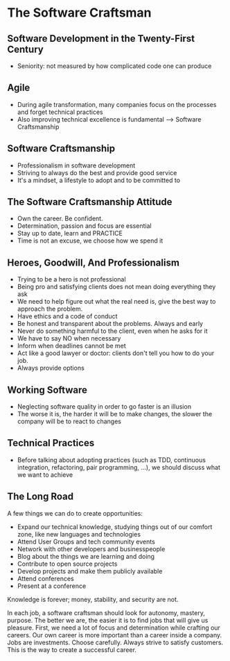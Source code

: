 # The Software Craftsman

## Software Development in the Twenty-First Century
- Seniority: not measured by how complicated code one can produce

## Agile
- During agile transformation, many companies focus on the processes and forget technical practices
- Also improving technical excellence is fundamental
--> Software Craftsmanship

## Software Craftsmanship
- Professionalism in software development
- Striving to always do the best and provide good service
- It's a mindset, a lifestyle to adopt and to be committed to

## The Software Craftsmanship Attitude
- Own the career. Be confident.
- Determination, passion and focus are essential
- Stay up to date, learn and PRACTICE
- Time is not an excuse, we choose how we spend it

## Heroes, Goodwill, And Professionalism
- Trying to be a hero is not professional
- Being pro and satisfying clients does not mean doing everything they ask
- We need to help figure out what the real need is, give the best way to approach the problem. 
- Have ethics and a code of conduct
- Be honest and transparent about the problems. Always and early
- Never do something harmful to the client, even when he asks for it
- We have to say NO when necessary
- Inform when deadlines cannot be met
- Act like a good lawyer or doctor: clients don't tell you how to do your job.
- Always provide options

## Working Software
- Neglecting software quality in order to go faster is an illusion
- The worse it is, the harder it will be to make changes, the slower the company will be to react to changes

## Technical Practices
- Before talking about adopting practices (such as TDD, continuous integration, refactoring, pair programming, ...), we should discuss what we want to achieve

## The Long Road
A few things we can do to create opportunities:
- Expand our technical knowledge, studying things out of our comfort zone, like new languages and technologies
- Attend User Groups and tech community events
- Network with other developers and businesspeople
- Blog about the things we are learning and doing
- Contribute to open source projects
- Develop projects and make them publicly available
- Attend conferences
- Present at a conference

Knowledge is forever; money, stability, and security are not.

In each job, a software craftsman should look for autonomy, mastery, purpose.
The better we are, the easier it is to find jobs that will give us pleasure.
First, we need a lot of focus and determination while crafting our careers.
Our own career is more important than a career inside a company. Jobs are investments. Choose carefully. Always strive to satisfy customers. This is the way to create a successful career.




